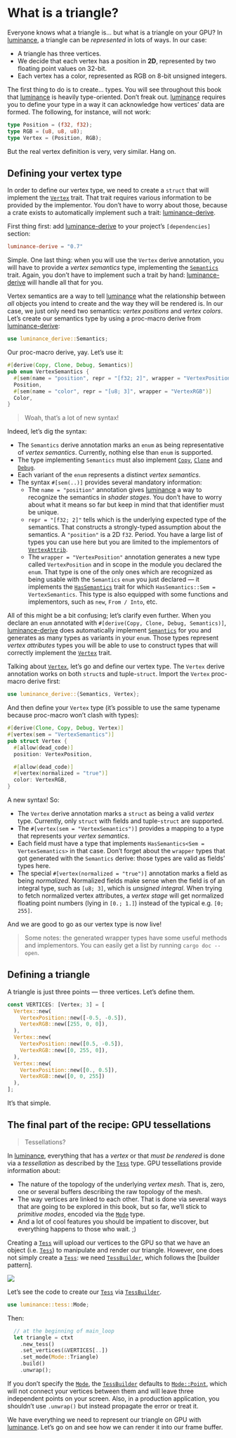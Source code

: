 # What is a triangle?

Everyone knows what a triangle is… but what is a triangle on your GPU? In [luminance], a triangle
can be _represented_ in lots of ways. In our case:

- A triangle has three vertices.
- We decide that each vertex has a position in **2D**, represented by two floating point values on
  32-bit.
- Each vertex has a color, represented as RGB on 8-bit unsigned integers.

The first thing to do is to create… types. You will see throughout this book that [luminance] is
heavily type-oriented. Don’t freak out. [luminance] requires you to define your type in a way it can
acknowledge how vertices’ data are formed. The following, for instance, will not work:

```rust
type Position = (f32, f32);
type RGB = (u8, u8, u8);
type Vertex = (Position, RGB);
```

But the real vertex definition is very, very similar. Hang on.

## Defining your vertex type

In order to define our vertex type, we need to create a `struct` that will implement the [`Vertex`]
trait. That trait requires various information to be provided by the implementor. You don’t have
to worry about those, because a crate exists to automatically implement such a trait:
[luminance-derive].

First thing first: add [luminance-derive] to your project’s `[dependencies]` section:

```toml
luminance-derive = "0.7"
```

Simple. One last thing: when you will use the `Vertex` derive annotation, you will have to provide
a _vertex semantics_ type, implementing the [`Semantics`] trait. Again, you don’t have to implement
such a trait by hand: [luminance-derive] will handle all that for you.

Vertex semantics are a way to tell [luminance] what the relationship between _all_ objects you
intend to create and the way they will be rendered is. In our case, we just only need two
semantics: _vertex positions_ and _vertex colors_. Let’s create our semantics type by using a
proc-macro derive from [luminance-derive]:

```rust
use luminance_derive::Semantics;
```

Our proc-macro derive, yay. Let’s use it:

```rust
#[derive(Copy, Clone, Debug, Semantics)]
pub enum VertexSemantics {
  #[sem(name = "position", repr = "[f32; 2]", wrapper = "VertexPosition")]
  Position,
  #[sem(name = "color", repr = "[u8; 3]", wrapper = "VertexRGB")]
  Color,
}
```

> Woah, that’s a lot of new syntax!

Indeed, let’s dig the syntax:

- The `Semantics` derive annotation marks an `enum` as being representative of _vertex semantics_.
  Currently, nothing else than `enum` is supported.
- The type implementing `Semantics` must also implement [`Copy`], [`Clone`] and [`Debug`].
- Each variant of the `enum` represents a distinct _vertex semantics_.
- The syntax `#[sem(..)]` provides several mandatory information:
  - The `name = "position"` annotation gives [luminance] a way to recognize the semantics in
    _shader stages_. You don’t have to worry about what it means so far but keep in mind that
    that identifier must be unique.
  - `repr = "[f32; 2]"` tells which is the underlying expected type of the semantics. That
    constructs a strongly-typed assumption about the semantics. A `"position"` is a 2D `f32`.
    Period. You have a large list of types you can use here but you are limited to the implementors
    of [`VertexAttrib`].
  - The `wrapper = "VertexPosition"` annotation generates a new type called `VertexPosition` and
    in scope in the module you declared the `enum`. That type is one of the only ones which are
    recognized as being usable with the `Semantics` `enum` you just declared — it implements the
    [`HasSemantics`] trait for which `HasSemantics::Sem = VertexSemantics`. This type is also
    equipped with some functions and implementors, such as `new`, `From / Into`, etc.

All of this might be a bit confusing; let’s clarify even further. When you declare an `enum`
annotated with `#[derive(Copy, Clone, Debug, Semantics)]`, [luminance-derive] does automatically
implement [`Semantics`] for you and generates as many types as variants in your `enum`. Those types
represent _vertex attributes_ types you will be able to use to construct types that will correctly
implement the [`Vertex`] trait.

Talking about [`Vertex`], let’s go and define our vertex type. The `Vertex` derive annotation works
on both `struct`s and tuple-`struct`. Import the `Vertex` proc-macro derive first:

```rust
use luminance_derive::{Semantics, Vertex};
```

And then define your `Vertex` type (it’s possible to use the same typename because proc-macro won’t
clash with types):

```rust
#[derive(Clone, Copy, Debug, Vertex)]
#[vertex(sem = "VertexSemantics")]
pub struct Vertex {
  #[allow(dead_code)]
  position: VertexPosition,

  #[allow(dead_code)]
  #[vertex(normalized = "true")]
  color: VertexRGB,
}
```

A new syntax! So:

- The `Vertex` derive annotation marks a `struct` as being a valid _vertex_ type. Currently, only
  `struct` with fields and tuple-`struct` are supported.
- The `#[vertex(sem = "VertexSemantics")]` provides a mapping to a type that represents your
  _vertex semantics_.
- Each field must have a type that implements `HasSemantics<Sem = VertexSemantics>` in that case.
  Don’t forget about the `wrapper` types that got generated with the `Semantics` derive: those
  types are valid as fields’ types here.
- The special `#[vertex(normalized = "true")]` annotation marks a field as being _normalized_.
  Normalized fields make sense when the field is of an integral type, such as `[u8; 3]`, which is
  _unsigned integral_. When trying to fetch normalized vertex attributes, a _vertex stage_ will get
  normalized floating point numbers (lying in `[0.; 1.]`) instead of the typical e.g. `[0; 255]`.

And we are good to go as our vertex type is now live!

> Some notes: the generated wrapper types have some useful methods and implementors. You can easily
> get a list by running `cargo doc --open`.

## Defining a triangle

A triangle is just three points — three vertices. Let’s define them.

```rust
const VERTICES: [Vertex; 3] = [
  Vertex::new(
    VertexPosition::new([-0.5, -0.5]),
    VertexRGB::new([255, 0, 0]),
  ),
  Vertex::new(
    VertexPosition::new([0.5, -0.5]),
    VertexRGB::new([0, 255, 0]),
  ),
  Vertex::new(
    VertexPosition::new([0., 0.5]),
    VertexRGB::new([0, 0, 255])
  ),
];
```

It’s that simple.

## The final part of the recipe: GPU tessellations

> Tessellations?

In [luminance], everything that has a _vertex_ or that _must be rendered_ is done via a
_tessellation_ as described by the [`Tess`] type. GPU tessellations provide information about:

- The nature of the topology of the underlying _vertex mesh_. That is, zero, one or several
  buffers describing the raw topology of the mesh.
- The way vertices are linked to each other. That is done via several ways that are going to be
  explored in this book, but so far, we’ll stick to _primitive modes_, encoded via the [`Mode`]
  type.
- And a lot of cool features you should be impatient to discover, but everything happens to those
  who wait. ;)

Creating a [`Tess`] will upload our vertices to the GPU so that we have an object (i.e. [`Tess`]) to
manipulate and render our triangle. However, one does not simply create a [`Tess`]: we need
[`TessBuilder`], which follows the [builder pattern].

![](./imgs/one-does-not-simply-create-tess-without-builder.jpg)

Let’s see the code to create our [`Tess`] via [`TessBuilder`].

```rust
use luminance::tess::Mode;
```

Then:

```rust
  // at the beginning of main_loop
  let triangle = ctxt
    .new_tess()
    .set_vertices(&VERTICES[..])
    .set_mode(Mode::Triangle)
    .build()
    .unwrap();
```

If you don’t specify the [`Mode`], the [`TessBuilder`] defaults to [`Mode::Point`], which will not
connect your vertices between them and will leave three independent points on your screen. Also,
in a production application, you shouldn’t use `.unwrap()` but instead propagate the error or
treat it.

We have everything we need to represent our triangle on GPU with [luminance]. Let’s go on and see
how we can render it into our frame buffer.

[luminance]: https://crates.io/crates/luminance
[luminance-derive]: https://crates.io/crates/luminance-derive
[`Vertex`]: https://docs.rs/luminance/latest/luminance/vertex/trait.Vertex.html
[`Semantics`]: https://docs.rs/luminance/latest/luminance/vertex/trait.Semantics.html
[`Copy`]: https://doc.rust-lang.org/std/marker/trait.Copy.html
[`Clone`]: https://doc.rust-lang.org/std/clone/trait.Clone.html
[`Debug`]: https://doc.rust-lang.org/std/fmt/trait.Debug.html
[`VertexAttrib`]: https://docs.rs/luminance/latest/luminance/vertex/trait.VertexAttrib.html
[`HasSemantics`]: https://docs.rs/luminance/latest/luminance/vertex/trait.HasSemantics.html
[`Tess`]: https://docs.rs/luminance/latest/luminance/tess/struct.Tess.html
[`TessBuilder`]: https://docs.rs/luminance/latest/luminance/tess/struct.TessBuilder.html
[`Mode`]: https://docs.rs/luminance/latest/luminance/tess/enum.Mode.html
[`Mode::Point`]: https://docs.rs/luminance/latest/luminance/tess/enum.Mode.html#variant.Point
